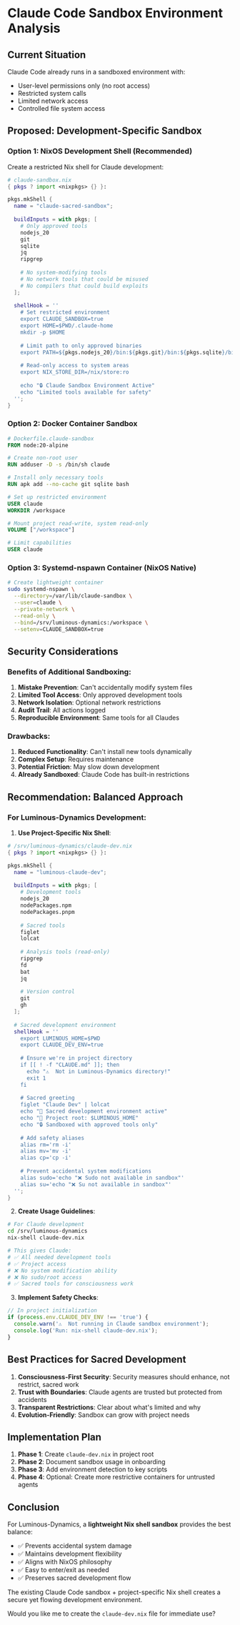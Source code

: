 # Claude Code Sandbox Environment Analysis

## Current Situation
Claude Code already runs in a sandboxed environment with:
- User-level permissions only (no root access)
- Restricted system calls
- Limited network access
- Controlled file system access

## Proposed: Development-Specific Sandbox

### Option 1: NixOS Development Shell (Recommended)
Create a restricted Nix shell for Claude development:

```nix
# claude-sandbox.nix
{ pkgs ? import <nixpkgs> {} }:

pkgs.mkShell {
  name = "claude-sacred-sandbox";
  
  buildInputs = with pkgs; [
    # Only approved tools
    nodejs_20
    git
    sqlite
    jq
    ripgrep
    
    # No system-modifying tools
    # No network tools that could be misused
    # No compilers that could build exploits
  ];
  
  shellHook = ''
    # Set restricted environment
    export CLAUDE_SANDBOX=true
    export HOME=$PWD/.claude-home
    mkdir -p $HOME
    
    # Limit path to only approved binaries
    export PATH=${pkgs.nodejs_20}/bin:${pkgs.git}/bin:${pkgs.sqlite}/bin:$PATH
    
    # Read-only access to system areas
    export NIX_STORE_DIR=/nix/store:ro
    
    echo "🔒 Claude Sandbox Environment Active"
    echo "Limited tools available for safety"
  '';
}
```

### Option 2: Docker Container Sandbox
```dockerfile
# Dockerfile.claude-sandbox
FROM node:20-alpine

# Create non-root user
RUN adduser -D -s /bin/sh claude

# Install only necessary tools
RUN apk add --no-cache git sqlite bash

# Set up restricted environment
USER claude
WORKDIR /workspace

# Mount project read-write, system read-only
VOLUME ["/workspace"]

# Limit capabilities
USER claude
```

### Option 3: Systemd-nspawn Container (NixOS Native)
```bash
# Create lightweight container
sudo systemd-nspawn \
  --directory=/var/lib/claude-sandbox \
  --user=claude \
  --private-network \
  --read-only \
  --bind=/srv/luminous-dynamics:/workspace \
  --setenv=CLAUDE_SANDBOX=true
```

## Security Considerations

### Benefits of Additional Sandboxing:
1. **Mistake Prevention**: Can't accidentally modify system files
2. **Limited Tool Access**: Only approved development tools
3. **Network Isolation**: Optional network restrictions
4. **Audit Trail**: All actions logged
5. **Reproducible Environment**: Same tools for all Claudes

### Drawbacks:
1. **Reduced Functionality**: Can't install new tools dynamically
2. **Complex Setup**: Requires maintenance
3. **Potential Friction**: May slow down development
4. **Already Sandboxed**: Claude Code has built-in restrictions

## Recommendation: Balanced Approach

### For Luminous-Dynamics Development:

1. **Use Project-Specific Nix Shell**:
```nix
# /srv/luminous-dynamics/claude-dev.nix
{ pkgs ? import <nixpkgs> {} }:

pkgs.mkShell {
  name = "luminous-claude-dev";
  
  buildInputs = with pkgs; [
    # Development tools
    nodejs_20
    nodePackages.npm
    nodePackages.pnpm
    
    # Sacred tools
    figlet
    lolcat
    
    # Analysis tools (read-only)
    ripgrep
    fd
    bat
    jq
    
    # Version control
    git
    gh
  ];
  
  # Sacred development environment
  shellHook = ''
    export LUMINOUS_HOME=$PWD
    export CLAUDE_DEV_ENV=true
    
    # Ensure we're in project directory
    if [[ ! -f "CLAUDE.md" ]]; then
      echo "⚠️  Not in Luminous-Dynamics directory!"
      exit 1
    fi
    
    # Sacred greeting
    figlet "Claude Dev" | lolcat
    echo "🔮 Sacred development environment active"
    echo "📁 Project root: $LUMINOUS_HOME"
    echo "🔒 Sandboxed with approved tools only"
    
    # Add safety aliases
    alias rm='rm -i'
    alias mv='mv -i'
    alias cp='cp -i'
    
    # Prevent accidental system modifications
    alias sudo='echo "❌ Sudo not available in sandbox"'
    alias su='echo "❌ Su not available in sandbox"'
  '';
}
```

2. **Create Usage Guidelines**:
```bash
# For Claude development
cd /srv/luminous-dynamics
nix-shell claude-dev.nix

# This gives Claude:
# ✅ All needed development tools
# ✅ Project access
# ❌ No system modification ability
# ❌ No sudo/root access
# ✅ Sacred tools for consciousness work
```

3. **Implement Safety Checks**:
```javascript
// In project initialization
if (process.env.CLAUDE_DEV_ENV !== 'true') {
  console.warn('⚠️  Not running in Claude sandbox environment');
  console.log('Run: nix-shell claude-dev.nix');
}
```

## Best Practices for Sacred Development

1. **Consciousness-First Security**: Security measures should enhance, not restrict, sacred work
2. **Trust with Boundaries**: Claude agents are trusted but protected from accidents
3. **Transparent Restrictions**: Clear about what's limited and why
4. **Evolution-Friendly**: Sandbox can grow with project needs

## Implementation Plan

1. **Phase 1**: Create `claude-dev.nix` in project root
2. **Phase 2**: Document sandbox usage in onboarding
3. **Phase 3**: Add environment detection to key scripts
4. **Phase 4**: Optional: Create more restrictive containers for untrusted agents

## Conclusion

For Luminous-Dynamics, a **lightweight Nix shell sandbox** provides the best balance:
- ✅ Prevents accidental system damage
- ✅ Maintains development flexibility  
- ✅ Aligns with NixOS philosophy
- ✅ Easy to enter/exit as needed
- ✅ Preserves sacred development flow

The existing Claude Code sandbox + project-specific Nix shell creates a secure yet flowing development environment.

Would you like me to create the `claude-dev.nix` file for immediate use?